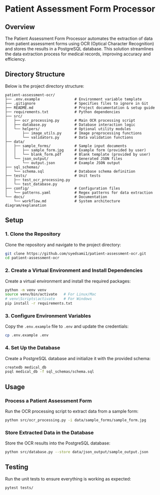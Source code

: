 # Patient Assessment Form Processor

## Overview
The Patient Assessment Form Processor automates the extraction of data from patient assessment forms using OCR (Optical Character Recognition) and stores the results in a PostgreSQL database. This solution streamlines the data extraction process for medical records, improving accuracy and efficiency.

## Directory Structure
Below is the project directory structure:

```plaintext
patient-assessment-ocr/
├── .env.example                # Environment variable template
├── .gitignore                  # Specifies files to ignore in Git
├── README.md                   # Project documentation & setup guide
├── requirements.txt            # Python dependencies
├── src/
│   ├── ocr_processing.py       # Main OCR processing script
│   ├── database.py             # Database interaction logic
│   └── helpers/                # Optional utility modules
│       ├── image_utils.py      # Image preprocessing functions
│       └── validators.py       # Data validation functions
├── data/
│   ├── sample_forms/           # Sample input documents
│   │   ├── sample_form.jpg     # Example form (provided by user)
│   │   └── blank_form.pdf      # Blank template (provided by user)
│   └── json_output/            # Generated JSON files
│       └── output.json         # Example JSON output
├── sql_schemas/
│   └── schema.sql              # Database schema definition
├── tests/                      # Unit tests
│   ├── test_ocr_processing.py
│   └── test_database.py
├── config/                     # Configuration files
│   └── patterns.yaml           # Regex patterns for data extraction
└── docs/                       # Documentation
    └── workflow.md             # System architecture diagram/explanation
```

## Setup

### 1. Clone the Repository
Clone the repository and navigate to the project directory:
```bash
git clone https://github.com/syedsami1/patient-assessment-ocr.git
cd patient-assessment-ocr
```

### 2. Create a Virtual Environment and Install Dependencies
Create a virtual environment and install the required packages:
```bash
python -m venv venv
source venv/bin/activate   # For Linux/Mac
# venv\Scripts\activate    # For Windows
pip install -r requirements.txt
```

### 3. Configure Environment Variables
Copy the `.env.example` file to `.env` and update the credentials:
```bash
cp .env.example .env
```

### 4. Set Up the Database
Create a PostgreSQL database and initialize it with the provided schema:
```bash
createdb medical_db
psql medical_db -f sql_schemas/schema.sql
```

## Usage

### Process a Patient Assessment Form
Run the OCR processing script to extract data from a sample form:
```bash
python src/ocr_processing.py -i data/sample_forms/sample_form.jpg
```

### Store Extracted Data in the Database
Store the OCR results into the PostgreSQL database:
```bash
python src/database.py --store data/json_output/sample_output.json
```

## Testing
Run the unit tests to ensure everything is working as expected:
```bash
pytest tests/
```

